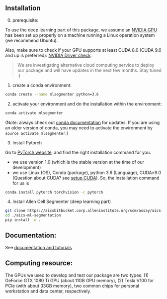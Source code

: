 

## Installation 

0. prerequisite:

To use the deep learning part of this package, we assume an [NVIDIA GPU](https://www.nvidia.com/en-us/deep-learning-ai/developer/) has been set up properly on a machine running a Linux operation system (we recommend Ubuntu).  

Also, make sure to check if your GPU supports at least CUDA 8.0 (CUDA 9.0 and up is preferred): [NVIDIA Driver check](https://www.nvidia.com/Download/index.aspx?lang=en-us).

> We are investigating alternative cloud computing service to deploy our package and will have updates in the next few months. Stay tuned :)  


1. create a conda environment: 

```bash
conda create --name mlsegmenter python=3.6
```

2. activate your environment and do the installation within the environment:

```bash 
conda activate mlsegmenter 
```

(Note: always check out [conda documentation](https://docs.conda.io/projects/conda/en/latest/user-guide/tasks/manage-environments.html#activating-an-environment) for updates. If you are using an older version of conda, you may need to activate the environment by `source activate mlsegmenter`.)

3. Install Pytorch

Go to [PyTorch website](https://pytorch.org/get-started/locally/), and find the right installation command for you. 

* we use version 1.0 (which is the stable version at the time of our development)
* we use Linux (OS), Conda (package), python 3.6 (Language), CUDA=9.0 (Question about CUDA? see [setup CUDA](./docs/check_cuda.md)). So, the installation command for us is

```bash
conda install pytorch torchvision -c pytorch
```

4. Install Allen Cell Segmenter (deep learning part)

```bash
git clone https://aicsbitbucket.corp.alleninstitute.org/scm/assay/aics-ml-segmentation.git
cd ./aics-ml-segmentation
pip install -e .
```

## Documentation:

See [documentation and tutorials](./docs/overview.md)


## Computing resource:

The GPUs we used to develop and test our package are two types: (1) GeForce GTX 1080 Ti GPU (about 11GB GPU memory), (2) Tesla V100 for PCIe (with about 33GB memory), two common chips for personal workstation and data center, respectively.